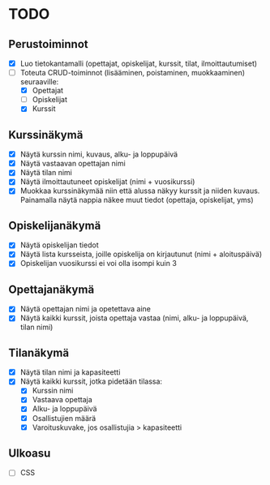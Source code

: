 # TODO

## Perustoiminnot
- [x] Luo tietokantamalli (opettajat, opiskelijat, kurssit, tilat, ilmoittautumiset)
- [ ] Toteuta CRUD-toiminnot (lisääminen, poistaminen, muokkaaminen) seuraaville:
  - [x] Opettajat
  - [ ] Opiskelijat
  - [x] Kurssit

## Kurssinäkymä
- [x] Näytä kurssin nimi, kuvaus, alku- ja loppupäivä
- [x] Näytä vastaavan opettajan nimi
- [x] Näytä tilan nimi
- [x] Näytä ilmoittautuneet opiskelijat (nimi + vuosikurssi)
- [x] Muokkaa kurssinäkymää niin että alussa näkyy kurssit ja niiden kuvaus. Painamalla näytä nappia näkee muut tiedot (opettaja, opiskelijat, yms)

## Opiskelijanäkymä
- [x] Näytä opiskelijan tiedot
- [x] Näytä lista kursseista, joille opiskelija on kirjautunut (nimi + aloituspäivä)
- [x] Opiskelijan vuosikurssi ei voi olla isompi kuin 3 

## Opettajanäkymä
- [x] Näytä opettajan nimi ja opetettava aine
- [x] Näytä kaikki kurssit, joista opettaja vastaa (nimi, alku- ja loppupäivä, tilan nimi)

## Tilanäkymä
- [x] Näytä tilan nimi ja kapasiteetti
- [x] Näytä kaikki kurssit, jotka pidetään tilassa:
  - [x] Kurssin nimi
  - [x] Vastaava opettaja
  - [x] Alku- ja loppupäivä
  - [x] Osallistujien määrä
  - [x] Varoituskuvake, jos osallistujia > kapasiteetti

## Ulkoasu
- [ ] CSS